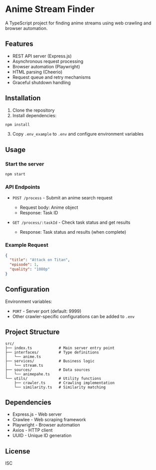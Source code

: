 # Anime Stream Finder

A TypeScript project for finding anime streams using web crawling and browser automation.

## Features

- REST API server (Express.js)
- Asynchronous request processing
- Browser automation (Playwright)
- HTML parsing (Cheerio)
- Request queue and retry mechanisms
- Graceful shutdown handling

## Installation

1. Clone the repository
2. Install dependencies:
```bash
npm install
```
3. Copy `.env_example` to `.env` and configure environment variables

## Usage

### Start the server
```bash
npm start
```

### API Endpoints

- `POST /process` - Submit an anime search request
  - Request body: Anime object
  - Response: Task ID

- `GET /process/:taskId` - Check task status and get results
  - Response: Task status and results (when complete)

### Example Request
```json
{
  "title": "Attack on Titan",
  "episode": 1,
  "quality": "1080p"
}
```

## Configuration

Environment variables:
- `PORT` - Server port (default: 9999)
- Other crawler-specific configurations can be added to `.env`

## Project Structure

```
src/
├── index.ts            # Main server entry point
├── interfaces/         # Type definitions
│   └── anime.ts
├── services/           # Business logic
│   └── stream.ts
├── sources/            # Data sources
│   └── animepahe.ts
└── utils/              # Utility functions
    ├── crawler.ts      # Crawling implementation
    └── similarity.ts   # Similarity matching
```

## Dependencies

- Express.js - Web server
- Crawlee - Web scraping framework
- Playwright - Browser automation
- Axios - HTTP client
- UUID - Unique ID generation

## License

ISC
